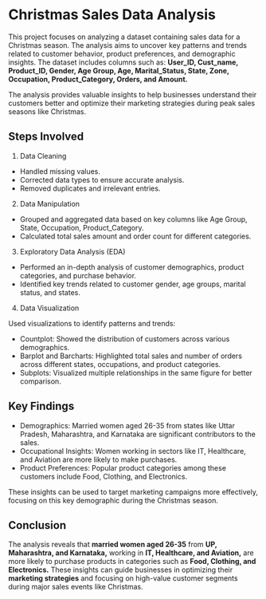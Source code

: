 # Christmas Sales Data Analysis

This project focuses on analyzing a dataset containing sales data for a Christmas season. The analysis aims to uncover key patterns and trends related to customer behavior, product preferences, and demographic insights. The dataset includes columns such as: **User_ID, Cust_name, Product_ID, Gender, Age Group, Age, Marital_Status, State, Zone, Occupation, Product_Category, Orders, and Amount.**

The analysis provides valuable insights to help businesses understand their customers better and optimize their marketing strategies during peak sales seasons like Christmas.

## Steps Involved

1. Data Cleaning
+ Handled missing values.
+ Corrected data types to ensure accurate analysis.
+ Removed duplicates and irrelevant entries.
2. Data Manipulation
+ Grouped and aggregated data based on key columns like Age Group, State, Occupation, Product_Category.
+ Calculated total sales amount and order count for different categories.
3. Exploratory Data Analysis (EDA)
+ Performed an in-depth analysis of customer demographics, product categories, and purchase behavior.
+ Identified key trends related to customer gender, age groups, marital status, and states.
4. Data Visualization

Used visualizations to identify patterns and trends:

+ Countplot: Showed the distribution of customers across various demographics.
+ Barplot and Barcharts: Highlighted total sales and number of orders across different states, occupations, and product categories.
+ Subplots: Visualized multiple relationships in the same figure for better comparison.

## Key Findings
+ Demographics:
Married women aged 26-35 from states like Uttar Pradesh, Maharashtra, and Karnataka are significant contributors to the sales.
+ Occupational Insights:
Women working in sectors like IT, Healthcare, and Aviation are more likely to make purchases.
+ Product Preferences:
Popular product categories among these customers include Food, Clothing, and Electronics.

These insights can be used to target marketing campaigns more effectively, focusing on this key demographic during the Christmas season.

## Conclusion
The analysis reveals that **married women aged 26-35** from **UP, Maharashtra, and Karnataka,** working in **IT, Healthcare, and Aviation,** are more likely to purchase products in categories such as **Food, Clothing, and Electronics.** These insights can guide businesses in optimizing their **marketing strategies** and focusing on high-value customer segments during major sales events like Christmas.
